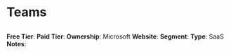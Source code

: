 # Teams
## 
**Free Tier**: 
**Paid Tier**: 
**Ownership**: Microsoft
**Website**: 
**Segment**: 
**Type**: SaaS
**Notes**: 
